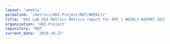 ```yaml
---
layout: 'weekly'
permalink: '/metrics/HDI-Project/RDT/WEEKLY/'
title: 'DAI Lab OSS Metrics Metrics report for RDT | WEEKLY-REPORT-2019-10-27'
organization: 'HDI-Project'
repository: 'RDT'
current_date: '2019-10-27'
---
```

